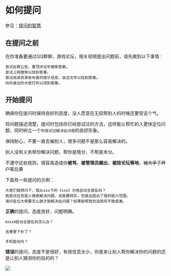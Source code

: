 # 如何提问

参见：[提问的智慧](https://github.com/ryanhanwu/How-To-Ask-Questions-The-Smart-Way/blob/main/README-zh_CN.md)


## 在提问之前

在你准备要通过QQ群聊，游戏论坛，相关视频提出问题前，请先做到以下事情：

    尝试在群公告、置顶评论中搜索答案。
    尝试上网搜索以找到答案。
    尝试阅读资源发布者的提示信息、自述文件以找到答案。
    向你身边的大佬打听以找到答案。


## 开始提问

确保你在提问时保持良好的态度，没人愿意在无偿帮别人的时候还要受这个气。

将问题描述清楚，提问时包括你已经尝试过的方法，这样能让帮忙的人更快定位问题，同时树立一个`你尝试过解决此问题`的良好形象。

保持耐心，不要一直去催别人，很多问题不是那么容易解决的。

别人没有义务帮你解决问题，帮你是情分，不帮是本分。

不遵守这些规则，很容易造成你**被骂**，**被管理员踢出**，**被挂论坛等地**，~~被大手子开户~~等后果

下面有一些提问的示例：

```
大佬们我想问下，我从xxx下的《xxx》为啥启动全是乱码？
我尝试在百度上搜索解决问题，说是要转区，但是这超出了我的能力范围。
请问各位大佬要怎么做才能解决此问题？如果能帮我的话我将不胜感激。
```
**正确**的提问，态度良好，问题明确。

```
《xxx》启动全是乱码怎么办？
```

```
去哪里下补丁？
```

```
手机能玩吗？
```
**错误**的提问，态度不是很好，有效信息太少，你是来让别人帮你解决你的问题的还是让别人猜测你的目的的？

![](/how-to-ask.jpg)